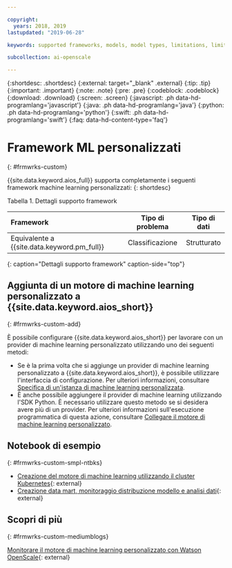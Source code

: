 ```yaml
---

copyright:
  years: 2018, 2019
lastupdated: "2019-06-28"

keywords: supported frameworks, models, model types, limitations, limits, custom machine learning engine, custom

subcollection: ai-openscale

---
```


{:shortdesc: .shortdesc}
{:external: target="_blank" .external}
{:tip: .tip}
{:important: .important}
{:note: .note}
{:pre: .pre}
{:codeblock: .codeblock}
{:download: .download}
{:screen: .screen}
{:javascript: .ph data-hd-programlang='javascript'}
{:java: .ph data-hd-programlang='java'}
{:python: .ph data-hd-programlang='python'}
{:swift: .ph data-hd-programlang='swift'}
{:faq: data-hd-content-type='faq'}

# Framework ML personalizzati
{: #frmwrks-custom}

{{site.data.keyword.aios_full}} supporta completamente i seguenti framework machine learning personalizzati:
{: shortdesc}

Tabella 1. Dettagli supporto framework

| Framework | Tipo di problema | Tipo di dati |
|:---|:---:|:---:|
| Equivalente a {{site.data.keyword.pm_full}} | Classificazione | Strutturato |
{: caption="Dettagli supporto framework" caption-side="top"}

## Aggiunta di un motore di machine learning personalizzato a {{site.data.keyword.aios_short}}
{: #frmwrks-custom-add}

È possibile configurare {{site.data.keyword.aios_short}} per lavorare con un provider di machine learning personalizzato utilizzando uno dei seguenti metodi:

- Se è la prima volta che si aggiunge un provider di machine learning personalizzato a {{site.data.keyword.aios_short}}, è possibile utilizzare l'interfaccia di configurazione. Per ulteriori informazioni, consultare [Specifica di un'istanza di machine learning personalizzata](/docs/services/ai-openscale?topic=ai-openscale-co-connect).
- È anche possibile aggiungere il provider di machine learning utilizzando l'SDK Python. È necessario utilizzare questo metodo se si desidera avere più di un provider. Per ulteriori informazioni sull'esecuzione programmatica di questa azione, consultare [Collegare il motore di machine learning personalizzato](/docs/services/ai-openscale?topic=ai-openscale-cml-connect#cml-cusbind).


## Notebook di esempio
{: #frmwrks-custom-smpl-ntbks}

- [Creazione del motore di machine learning utilizzando il cluster Kubernetes](https://github.com/pmservice/ai-openscale-tutorials/tree/master/applications/custom-ml-engine-bluemix){: external}
- [Creazione data mart, monitoraggio distribuzione modello e analisi dati](https://github.com/pmservice/ai-openscale-tutorials/blob/master/notebooks/AI%20OpenScale%20and%20Custom%20ML%20Engine.ipynb){: external}

## Scopri di più
{: #frmwrks-custom-mediumblogs}

[Monitorare il motore di machine learning personalizzato con Watson OpenScale](https://developer.ibm.com/patterns/monitor-custom-machine-learning-engine-with-ai-openscale/){: external}
